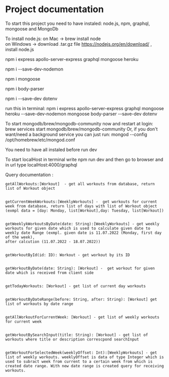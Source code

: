 # Project documentation

To start this project you need to have instaled: node.js, npm, graphql, mongoose and MongoDb 

To install node.js: 
      on Mac -> brew install node   
      on Windows -> download .tar.gz file  https://nodejs.org/en/download/ , install node.js

npm i express apollo-server-express graphql mongoose heroku

npm i --save-dev-nodemon

npm i mongoose

npm i body-parser

npm i --save-dev dotenv 

run this in terminal: 
 npm i express apollo-server-express graphql mongoose heroku --save-dev-nodemon mongoose body-parser --save-dev dotenv 

To start mongodb/brew/mongodb-community now and restart at login:
  brew services start mongodb/brew/mongodb-community
Or, if you don't want/need a background service you can just run:
  mongod --config /opt/homebrew/etc/mongod.conf

You need to have all instaled before run dev

To start localHost in terminal write npm run dev and then go to browser and in url type localHost:4000/graphql



Query documentation : 

    getAllWorkouts:[Workout]  - get all workouts from database, return list of Workout object


    getCurrentWeekWorkouts:[WeeklyWorkouts] -  get workouts for current week from database, return list of days with list of Workout object (exmpl data = [day: Monday, list[Workout],day: Tuesday, list[Workout])


    getWeeklykWorkoutsByDate(date: String):[WeeklyWorkouts] - get weekly workouts for given date which is used to calculate given date to weekly date Range (exmpl. given date is 11.07.2022 (Monday, first day of the week), 
    after calcution (11.07.2022 - 18.07.2022))


    getWorkoutById(id: ID): Workout - get workout by its ID


    getWorkoutByDate(date: String): [Workout] -  get workout for given date which is received from client side 


    getTodayWorkouts: [Workout] - get list of current day workouts


    getWorkoutByDateRange(before: String, after: String): [Workout] get list of workouts by date range


    getAllWorkoutForCurrentWeek: [Workout] - get list of weekly workouts for current week


    getWorkoutBySearchInput(title: String): [Workout] - get list of workouts where title or description correscpond searchInput
     

    getWorkoutForSelectedWeek(weeklyOffset: Int):[WeeklyWorkouts] - get list of weekly workouts. weeklyOffset is data of type Integer which is used to subract week from current to a certain week from which is created date range. With new date range is created query for receiving workouts.
